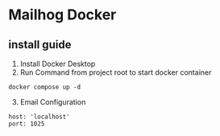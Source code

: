# Mailhog Docker

## install guide


1. Install Docker Desktop
2. Run Command from project root to start docker container

```docker compose up -d```

3. Email Configuration

``` 
host: 'localhost'
port: 1025   

```

